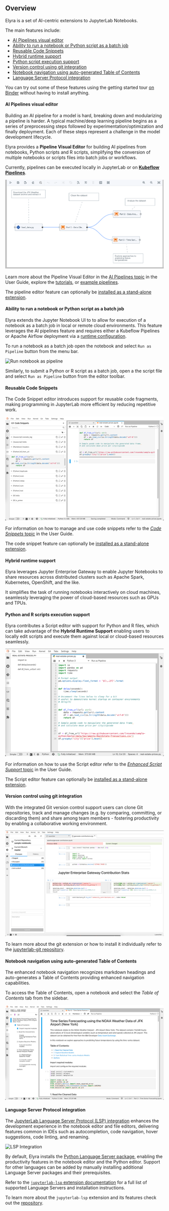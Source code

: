 <!--
{% comment %}
Copyright 2018-2021 Elyra Authors

Licensed under the Apache License, Version 2.0 (the "License");
you may not use this file except in compliance with the License.
You may obtain a copy of the License at

http://www.apache.org/licenses/LICENSE-2.0

Unless required by applicable law or agreed to in writing, software
distributed under the License is distributed on an "AS IS" BASIS,
WITHOUT WARRANTIES OR CONDITIONS OF ANY KIND, either express or implied.
See the License for the specific language governing permissions and
limitations under the License.
{% endcomment %}
-->
## Overview

Elyra is a set of AI-centric extensions to JupyterLab Notebooks.

The main features include:

* [AI Pipelines visual editor](#ai-pipelines-visual-editor)
* [Ability to run a notebook or Python script as a batch job](#ability-to-run-a-notebook-or-python-script-as-a-batch-job)
* [Reusable Code Snippets](#reusable-code-snippets)
* [Hybrid runtime support](#hybrid-runtime-support)
* [Python script execution support](#python-script-execution-support)
* [Version control using git integration](#version-control-using-git-integration)
* [Notebook navigation using auto-generated Table of Contents](#notebook-navigation-using-auto-generated-table-of-contents)
* [Language Server Protocol integration](#language-server-protocol-integration)

You can try out some of these features using the getting started tour [on Binder](https://github.com/elyra-ai/elyra#using-binder) without having to install anything.

#### AI Pipelines visual editor

Building an AI pipeline for a model is hard, breaking down and modularizing a pipeline is harder.
A typical machine/deep learning pipeline begins as a series of preprocessing steps followed by
experimentation/optimization and finally deployment. Each of these steps represent a challenge in
the model development lifecycle.

Elyra provides a **Pipeline Visual Editor** for building AI pipelines from notebooks, Python scripts
and R scripts, simplifying the conversion of multiple notebooks or scripts files into batch jobs or workflows.

Currently, pipelines can be executed locally in JupyterLab or on 
[**Kubeflow Pipelines**](https://www.kubeflow.org/docs/pipelines/overview/pipelines-overview/).

![Pipeline Editor](../images/pipeline-in-editor.png)

Learn more about the Pipeline Visual Editor in the [AI Pipelines topic](/user_guide/pipelines.md) in the User Guide,  explore the [tutorials](/getting_started/tutorials.md), or [example pipelines](https://github.com/elyra-ai/examples#aiml-pipelines).

The pipeline editor feature can optionally be [installed as a stand-alone extension](installation).

#### Ability to run a notebook or Python script as a batch job

Elyra extends the Jupyter Notebook UI to to allow for execution of a notebook as a batch job in local or remote cloud environments. This feature leverages the AI pipelines feature and requires either a Kubeflow Pipelines or Apache Airflow deployment via a [runtime configuration](../user_guide/runtime-conf).

To run a notebook as a batch job open the notebook and select `Run as Pipeline` button from the menu bar.

![Run notebook as pipeline](../images/run-notebook-as-pipeline.gif)

Similarly, to submit a Python  or R script as a batch job, open a the script file and select `Run as Pipeline` button from the editor toolbar.

#### Reusable Code Snippets

The Code Snippet editor introduces support for reusable code fragments, making programming in JupyterLab more efficient by reducing repetitive work.

![Code Snippets](../images/code-snippet-expanded.png)

For information on how to manage and use code snippets refer to the [_Code Snippets_ topic](../user_guide/code-snippets) in the User Guide.

The code snippet feature can optionally be [installed as a stand-alone extension](installation).

#### Hybrid runtime support

Elyra leverages Jupyter Enterprise Gateway to enable Jupyter Notebooks
to share resources across distributed clusters such as Apache Spark, Kubernetes, OpenShift, and the like.

It simplifies the task of running notebooks interactively on cloud machines,
seamlessly leveraging the power of cloud-based resources such as GPUs and TPUs.

#### Python and R scripts execution support

Elyra contributes a Script editor with support for Python and R files, which can take advantage of the
**Hybrid Runtime Support** enabling users to locally edit scripts and execute
them against local or cloud-based resources seamlessly.

![Enhanced Python Support](../images/python-editor.png)

For information on how to use the Script editor refer to the [_Enhanced Script Support_ topic](../user_guide/enhanced-script-support) in the User Guide.

The Script editor feature can optionally be [installed as a stand-alone extension](installation).

#### Version control using git integration

With the integrated Git version control support users can clone Git repositories, track and manage changes (e.g. by comparing, committing, or discarding them) and share among team members - fostering productivity by enabling a collaborative working environment.

![Git Integration](../images/git.png)

To learn more about the git extension or how to install it individually refer to the [jupyterlab-git repository](https://github.com/jupyterlab/jupyterlab-git).

#### Notebook navigation using auto-generated Table of Contents

The enhanced notebook navigation recognizes markdown headings and auto-generates
a Table of Contents providing enhanced navigation capabilities.

To access the Table of Contents, open a notebook and select the _Table of Contents_ tab from the sidebar.

![Notebook Table of Contents](../images/notebook-toc.png)

#### Language Server Protocol integration

The [JupyterLab Language Server Protocol (LSP) integration](https://github.com/krassowski/jupyterlab-lsp) enhances the development experience in the notebook editor and file editors, delivering features common in IDEs such as autocompletion, code navigation, hover suggestions, code linting, and renaming. 

![LSP Integration](../images/lsp.gif)

By default, Elyra installs the [Python Language Server package](https://pypi.org/project/python-language-server/), enabling the productivity features in the notebook editor and the Python editor. Support for other languages can be added by manually installing additional Language Server packages and their prerequisites.

Refer to the [`jupyterlab-lsp` extension documentation](https://jupyterlab-lsp.readthedocs.io/en/latest/Language%20Servers.html) for a full list of supported Language Servers and installation instructions.

To learn more about the `jupyterlab-lsp` extension and its features check out the [repository](https://github.com/krassowski/jupyterlab-lsp).
